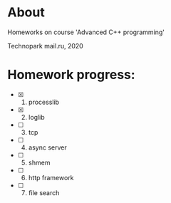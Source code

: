 # About

Homeworks on course 'Advanced C++ programming'

Technopark mail.ru, 2020

# Homework progress:

- [x] 1. processlib
- [x] 2. loglib
- [ ] 3. tcp
- [ ] 4. async server
- [ ] 5. shmem
- [ ] 6. http framework
- [ ] 7. file search
